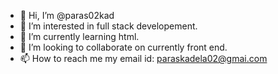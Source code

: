 - 👋 Hi, I’m @paras02kad
- 👀 I’m interested in full stack developement.
- 🌱 I’m currently learning html.
- 💞️ I’m looking to collaborate on currently front end.
- 📫 How to reach me my email id: paraskadela02@gmai.com

<!---
paras02kad/paras02kad is a ✨ special ✨ repository because its `README.md` (this file) appears on your GitHub profile.
You can click the Preview link to take a look at your changes.
--->
